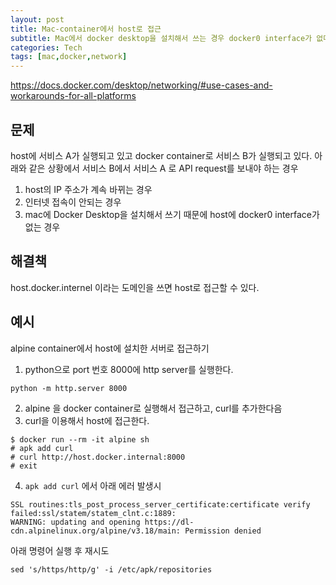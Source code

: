 ```yaml
---
layout: post
title: Mac-container에서 host로 접근
subtitle: Mac에서 docker desktop을 설치해서 쓰는 경우 docker0 interface가 없다
categories: Tech
tags: [mac,docker,network]
---
```


https://docs.docker.com/desktop/networking/#use-cases-and-workarounds-for-all-platforms

## 문제

host에 서비스 A가 실행되고 있고 docker container로 서비스 B가 실행되고 있다.
아래와 같은 상황에서  서비스 B에서 서비스 A 로 API request를 보내야 하는 경우

1. host의 IP 주소가 계속 바뀌는 경우
2. 인터넷 접속이 안되는 경우
3. mac에 Docker Desktop을 설치해서 쓰기 때문에 host에 docker0 interface가 없는 경우

## 해결책

host.docker.internel 이라는 도메인을 쓰면 host로 접근할 수 있다.

## 예시

alpine container에서 host에 설치한 서버로 접근하기

1. python으로 port 번호 8000에 http server를 실행한다.

```
python -m http.server 8000
```
 
2. alpine 을 docker container로 실행해서 접근하고, curl를 추가한다음
3. curl을 이용해서 host에 접근한다.
```console
$ docker run --rm -it alpine sh
# apk add curl
# curl http://host.docker.internal:8000
# exit
```

4.  `apk add curl` 에서 아래 에러 발생시
```
SSL routines:tls_post_process_server_certificate:certificate verify failed:ssl/statem/statem_clnt.c:1889:
WARNING: updating and opening https://dl-cdn.alpinelinux.org/alpine/v3.18/main: Permission denied
```
아래 명령어 실행 후 재시도
```
sed 's/https/http/g' -i /etc/apk/repositories
```


